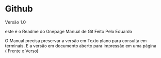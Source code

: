 # Github

Versão 1.0

este é o Readme do Onepage Manual de Git Feito Pelo Eduardo

O Manual precisa preservar a versão em Texto plano para consulta em terminais.
E a versão em documento aberto para impressão em uma página ( Frente e Verso)

